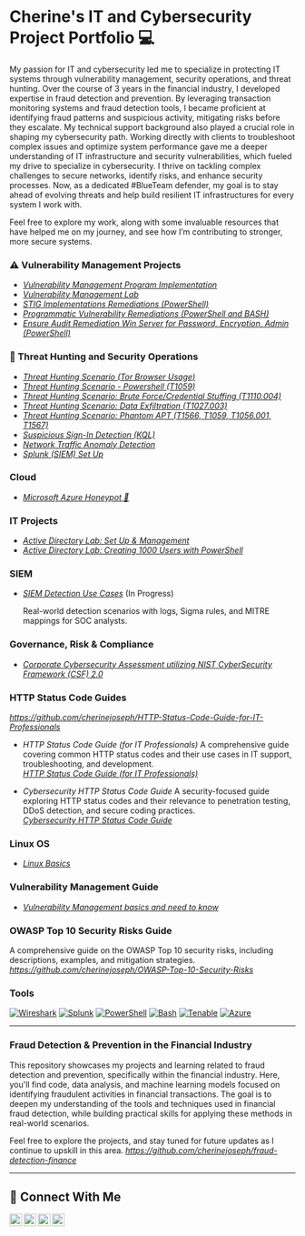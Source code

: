 # Cherine's IT and Cybersecurity Project Portfolio 💻

My passion for IT and cybersecurity led me to specialize in protecting IT systems through vulnerability management, security operations, and threat hunting. Over the course of 3 years in the financial industry, I developed expertise in fraud detection and prevention. By leveraging transaction monitoring systems and fraud detection tools, I became proficient at identifying fraud patterns and suspicious activity, mitigating risks before they escalate. My technical support background also played a crucial role in shaping my cybersecurity path. Working directly with clients to troubleshoot complex issues and optimize system performance gave me a deeper understanding of IT infrastructure and security vulnerabilities, which fueled my drive to specialize in cybersecurity. I thrive on tackling complex challenges to secure networks, identify risks, and enhance security processes. Now, as a dedicated #BlueTeam defender, my goal is to stay ahead of evolving threats and help build resilient IT infrastructures for every system I work with. 

Feel free to explore my work, along with some invaluable resources that have helped me on my journey, and see how I’m contributing to stronger, more secure systems.


### ⚠️ Vulnerability Management Projects

- *[Vulnerability Management Program Implementation](https://github.com/cherinejoseph/vulnerability-management-1)*
- *[Vulnerability Management Lab](https://github.com/cherinejoseph/vulnerability-management)*
- *[STIG Implementations Remediations (PowerShell)](https://github.com/cherinejoseph/programmatic-vulnerability-remediations)*
- *[Programmatic Vulnerability Remediations (PowerShell and BASH)](https://github.com/cherinejoseph/Remediation-Automation-BASH-and-PowerShell)*
- *[Ensure Audit Remediation Win Server for Password, Encryption, Admin (PowerShell)](https://github.com/cherinejoseph/Audit-Remediation-Win-Server)*

### 🚨 Threat Hunting and Security Operations

- *[Threat Hunting Scenario (Tor Browser Usage)](https://github.com/cherinejoseph/threat-hunting-scenario-tor)*
- *[Threat Hunting Scenario - Powershell (T1059)](https://github.com/cherinejoseph/Threat-Hunting-Powershell-T1059.001)*
- *[Threat Hunting Scenario: Brute Force/Credential Stuffing (T1110.004)](https://github.com/cherinejoseph/Threat-Hunting-Credential-Stuffing-Attack-T1110.004)*
- *[Threat Hunting Scenario: Data Exfiltration (T1027.003)](https://github.com/cherinejoseph/Threat-Hunting-Credential-Stuffing-Attack-T1110.004)*
- *[Threat Hunting Scenario: Phantom APT (T1566, T1059, T1056.001, T1567)](https://github.com/cherinejoseph/Threat-Hunting-Phantom-Hakcers-APT)*
- *[Suspicious Sign-In Detection (KQL)](https://github.com/cherinejoseph/suspicious-signin-detection-kql)*
- *[Network Traffic Anomaly Detection](https://github.com/cherinejoseph/network-traffic-anomaly-detection)*
- *[Splunk (SIEM) Set Up](https://github.com/cherinejoseph/Splunk-SIEM)*

### Cloud

- *[Microsoft Azure Honeypot 🍯](https://github.com/cherinejoseph/microsoft-azure-honeypot)*

### IT Projects

- *[Active Directory Lab: Set Up & Management](https://github.com/cherinejoseph/Active-Directory-Lab)*
- *[Active Directory Lab: Creating 1000 Users with PowerShell](https://github.com/cherinejoseph/Active-Directory)*

### SIEM 

- *[SIEM Detection Use Cases](https://github.com/cherinejoseph/SIEM-Detection-Use-Cases)* (In Progress)

  Real-world detection scenarios with logs, Sigma rules, and MITRE mappings for SOC analysts.

### Governance, Risk & Compliance

- *[Corporate Cybersecurity Assessment utilizing NIST CyberSecurity Framework (CSF) 2.0](https://github.com/cherinejoseph/grc-project-nist-csf)*

### HTTP Status Code Guides

*https://github.com/cherinejoseph/HTTP-Status-Code-Guide-for-IT-Professionals*

- *HTTP Status Code Guide (for IT Professionals)*
  A comprehensive guide covering common HTTP status codes and their use cases in IT support, troubleshooting, and development.  
  *[HTTP Status Code Guide (for IT Professionals)](https://github.com/your-username/HTTP-Status-Code-Guide-for-IT-Professionals)*

- *Cybersecurity HTTP Status Code Guide* 
  A security-focused guide exploring HTTP status codes and their relevance to penetration testing, DDoS detection, and secure coding practices.  
  *[Cybersecurity HTTP Status Code Guide](https://github.com/cherinejoseph/http-status-codes-for-cybersecurity-it)*
  

### Linux OS

- *[Linux Basics](https://github.com/cherinejoseph/Everything-Linux)*

### Vulnerability Management Guide
- *[Vulnerability Management basics and need to know](https://github.com/cherinejoseph/my-vulnerability-management-guide)*

### OWASP Top 10 Security Risks Guide 
  A comprehensive guide on the OWASP Top 10 security risks, including descriptions, examples, and mitigation strategies.  
  *https://github.com/cherinejoseph/OWASP-Top-10-Security-Risks*


### Tools

[![Wireshark](https://img.shields.io/badge/-Wireshark-1679A1?logo=wireshark)](https://www.wireshark.org/) [![Splunk](https://img.shields.io/badge/-Splunk-000000?logo=splunk)](https://www.splunk.com/) [![PowerShell](https://img.shields.io/badge/-PowerShell-5391FE?logo=powershell)](https://learn.microsoft.com/en-us/powershell/) [![Bash](https://img.shields.io/badge/-Bash-4EAA25?logo=gnu-bash)](https://www.gnu.org/software/bash/) [![Tenable](https://img.shields.io/badge/-Tenable-0082FC?logo=tenable)](https://www.tenable.com/) [![Azure](https://img.shields.io/badge/-Azure-0078D4?logo=microsoftazure)](https://azure.microsoft.com/)

<hr/> 

### Fraud Detection & Prevention in the Financial Industry

This repository showcases my projects and learning related to fraud detection and prevention, specifically within the financial industry. Here, you'll find code, data analysis, and machine learning models focused on identifying fraudulent activities in financial transactions. The goal is to deepen my understanding of the tools and techniques used in financial fraud detection, while building practical skills for applying these methods in real-world scenarios.

Feel free to explore the projects, and stay tuned for future updates as I continue to upskill in this area.
*https://github.com/cherinejoseph/fraud-detection-finance*


<hr/>

## 🤳 Connect With Me

[<img align="left" alt="___________ | YouTube" width="22px" src="https://cdn.jsdelivr.net/npm/simple-icons@v3/icons/youtube.svg" />][youtube]
[<img align="left" alt="___________ | Twitter" width="22px" src="https://cdn.jsdelivr.net/npm/simple-icons@v3/icons/twitter.svg" />][twitter]
[<img align="left" alt=" cherine-jospeh| LinkedIn" width="22px" src="https://cdn.jsdelivr.net/npm/simple-icons@v3/icons/linkedin.svg" />][linkedin]
[<img align="left" alt="___________ | Instagram" width="22px" src="https://cdn.jsdelivr.net/npm/simple-icons@v3/icons/instagram.svg" />][instagram]

[twitter]: https://twitter.com/___________
[youtube]: https://www.youtube.com/c/___________
[instagram]: https://www.instagram.com/___________
[linkedin]: https://linkedin.com/in/cherine-joseph
<!--
<img width="35" alt="image" src="https://github.com/user-attachments/assets/2f41c7cd-5ea8-4475-b451-a37161b6c3fb"> 
<img width="35" alt="image" src="https://github.com/user-attachments/assets/77649969-9910-4994-8b96-74a116cfb2a8">
-->
